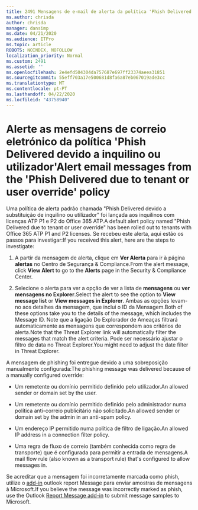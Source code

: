 ```yaml
---
title: 2491 Mensagens de e-mail de alerta da política 'Phish Delivered devido a inquilino ou utilizador override'
ms.author: chrisda
author: chrisda
manager: dansimp
ms.date: 04/21/2020
ms.audience: ITPro
ms.topic: article
ROBOTS: NOINDEX, NOFOLLOW
localization_priority: Normal
ms.custom: 2491
ms.assetid: ''
ms.openlocfilehash: 2e4efd504304da757687e697ff23374aeea31851
ms.sourcegitcommit: 55eff703a17e500681d8fa6a87eb067019ade3cc
ms.translationtype: MT
ms.contentlocale: pt-PT
ms.lasthandoff: 04/22/2020
ms.locfileid: "43758940"
---
```

# <a name="alert-email-messages-from-the-phish-delivered-due-to-tenant-or-user-override-policy"></a><span data-ttu-id="53322-102">Alerte as mensagens de correio eletrónico da política 'Phish Delivered devido a inquilino ou utilizador'</span><span class="sxs-lookup"><span data-stu-id="53322-102">Alert email messages from the 'Phish Delivered due to tenant or user override' policy</span></span>

<span data-ttu-id="53322-103">Uma política de alerta padrão chamada "Phish Delivered devido a substituição de inquilino ou utilizador" foi lançada aos inquilinos com licenças ATP P1 e P2 do Office 365 ATP.</span><span class="sxs-lookup"><span data-stu-id="53322-103">A default alert policy named "Phish Delivered due to tenant or user override" has been rolled out to tenants with Office 365 ATP P1 and P2 licenses.</span></span> <span data-ttu-id="53322-104">Se recebeu este alerta, aqui estão os passos para investigar:</span><span class="sxs-lookup"><span data-stu-id="53322-104">If you received this alert, here are the steps to investigate:</span></span>

1. <span data-ttu-id="53322-105">A partir da mensagem de alerta, clique em **Ver Alerta** para ir à página **alertas** no Centro de Segurança & Compliance.</span><span class="sxs-lookup"><span data-stu-id="53322-105">From the alert message, click **View Alert** to go to the **Alerts** page in the Security & Compliance Center.</span></span>

2. <span data-ttu-id="53322-106">Selecione o alerta para ver a opção de ver a lista de **mensagens** ou **ver mensagens no Explorer**.</span><span class="sxs-lookup"><span data-stu-id="53322-106">Select the alert to see the option to **View message list** or **View messages in Explorer**.</span></span> <span data-ttu-id="53322-107">Ambas as opções levam-no aos detalhes da mensagem, que inclui o ID da Mensagem.</span><span class="sxs-lookup"><span data-stu-id="53322-107">Both of these options take you to the details of the message, which includes the Message ID.</span></span> <span data-ttu-id="53322-108">Note que a ligação Do Explorador de Ameaças filtrará automaticamente as mensagens que correspondem aos critérios de alerta.</span><span class="sxs-lookup"><span data-stu-id="53322-108">Note that the Threat Explorer link will automatically filter the messages that match the alert criteria.</span></span> <span data-ttu-id="53322-109">Pode ser necessário ajustar o filtro de data no Threat Explorer.</span><span class="sxs-lookup"><span data-stu-id="53322-109">You might need to adjust the date filter in Threat Explorer.</span></span>

<span data-ttu-id="53322-110">A mensagem de phishing foi entregue devido a uma sobreposição manualmente configurada:</span><span class="sxs-lookup"><span data-stu-id="53322-110">The phishing message was delivered because of a manually configured override:</span></span>

- <span data-ttu-id="53322-111">Um remetente ou domínio permitido definido pelo utilizador.</span><span class="sxs-lookup"><span data-stu-id="53322-111">An allowed sender or domain set by the user.</span></span>

- <span data-ttu-id="53322-112">Um remetente ou domínio permitido definido pelo administrador numa política anti-correio publicitário não solicitado.</span><span class="sxs-lookup"><span data-stu-id="53322-112">An allowed sender or domain set by the admin in an anti-spam policy.</span></span>

- <span data-ttu-id="53322-113">Um endereço IP permitido numa política de filtro de ligação.</span><span class="sxs-lookup"><span data-stu-id="53322-113">An allowed IP address in a connection filter policy.</span></span>

- <span data-ttu-id="53322-114">Uma regra de fluxo de correio (também conhecida como regra de transporte) que é configurada para permitir a entrada de mensagens.</span><span class="sxs-lookup"><span data-stu-id="53322-114">A mail flow rule (also known as a transport rule) that's configured to allow messages in.</span></span>

<span data-ttu-id="53322-115">Se acreditar que a mensagem foi incorretamente marcada como phish, utilize o [add-in](https://support.office.com/article/b5caa9f1-cdf3-4443-af8c-ff724ea719d2) outlook report Message para enviar amostras de mensagens à Microsoft.</span><span class="sxs-lookup"><span data-stu-id="53322-115">If you believe the message was incorrectly marked as phish, use the Outlook [Report Message add-in](https://support.office.com/article/b5caa9f1-cdf3-4443-af8c-ff724ea719d2) to submit message samples to Microsoft.</span></span>
